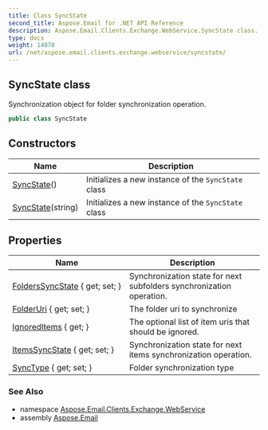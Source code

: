 ```yaml
---
title: Class SyncState
second_title: Aspose.Email for .NET API Reference
description: Aspose.Email.Clients.Exchange.WebService.SyncState class. Synchronization object for folder synchronization operation
type: docs
weight: 14070
url: /net/aspose.email.clients.exchange.webservice/syncstate/
---
```

## SyncState class

Synchronization object for folder synchronization operation.

```csharp
public class SyncState
```

## Constructors

| Name | Description |
| --- | --- |
| [SyncState](syncstate/#constructor)() | Initializes a new instance of the `SyncState` class |
| [SyncState](syncstate/#constructor_1)(string) | Initializes a new instance of the `SyncState` class |

## Properties

| Name | Description |
| --- | --- |
| [FoldersSyncState](../../aspose.email.clients.exchange.webservice/syncstate/folderssyncstate/) { get; set; } | Synchronization state for next subfolders synchronization operation. |
| [FolderUri](../../aspose.email.clients.exchange.webservice/syncstate/folderuri/) { get; set; } | The folder uri to synchronize |
| [IgnoredItems](../../aspose.email.clients.exchange.webservice/syncstate/ignoreditems/) { get; } | The optional list of item uris that should be ignored. |
| [ItemsSyncState](../../aspose.email.clients.exchange.webservice/syncstate/itemssyncstate/) { get; set; } | Synchronization state for next items synchronization operation. |
| [SyncType](../../aspose.email.clients.exchange.webservice/syncstate/synctype/) { get; set; } | Folder synchronization type |

### See Also

* namespace [Aspose.Email.Clients.Exchange.WebService](../../aspose.email.clients.exchange.webservice/)
* assembly [Aspose.Email](../../)


